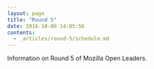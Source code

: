 ```yaml
---
layout: page
title: "Round 5"
date: 2016-10-06 14:05:56
contents:
  - _articles/round-5/schedule.md
---
```


Information on Round 5 of Mozilla Open Leaders.